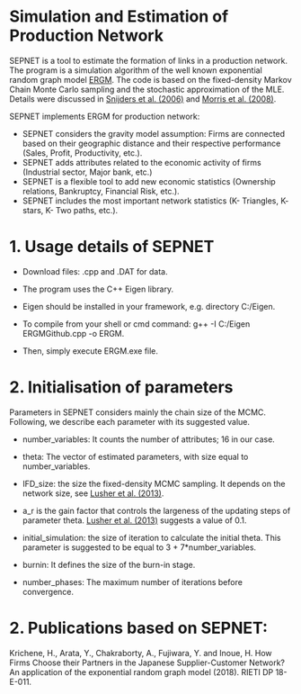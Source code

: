 # Simulation and Estimation of Production Network

SEPNET is a tool to estimate the formation of links in a production network. The program is a simulation algorithm of the well known exponential random graph model [ERGM](https://www.sciencedirect.com/science/article/pii/S0378873306000372).
The code is based on the fixed-density Markov Chain Monte Carlo sampling and the stochastic approximation of the MLE. Details were discussed in [Snijders et al. (2006)](https://onlinelibrary.wiley.com/doi/abs/10.1111/j.1467-9531.2006.00176.x)
and [Morris et al. (2008)](https://www.ncbi.nlm.nih.gov/pmc/articles/PMC2481518/). 

SEPNET implements ERGM for production network:

* SEPNET considers the gravity model assumption: Firms are connected based on their geographic distance and their respective performance (Sales, Profit, Productivity, etc.).
* SEPNET adds attributes related to the economic activity of firms (Industrial sector, Major bank, etc.)
* SEPNET is a flexible tool to add new economic statistics (Ownership relations, Bankruptcy, Financial Risk, etc.).
* SEPNET includes the most important network statistics (K- Triangles, K- stars, K- Two paths, etc.).

# 1. Usage details of SEPNET

* Download files: .cpp and .DAT for data.

* The program uses the C++ Eigen library.

* Eigen should be installed in your framework, e.g. directory C:/Eigen.

* To compile from your shell or cmd command: g++ -I C:/Eigen ERGMGithub.cpp -o ERGM.

* Then, simply execute ERGM.exe file.

# 2. Initialisation of parameters

Parameters in SEPNET considers mainly the chain size of the MCMC. Following, we describe each parameter with its suggested value.

* number_variables: It counts the number of attributes; 16 in our case.

* theta: The vector of estimated parameters, with size equal to number_variables.

* IFD_size: the size the fixed-density MCMC sampling. It depends on the network size, see [Lusher et al. (2013)](https://www.cambridge.org/core/books/exponential-random-graph-models-for-social-networks/9296EE2B53CDEF9FE9E2E981E2FDB8A8).

* a_r is the gain factor that controls the largeness of the updating steps of parameter theta. [Lusher et al. (2013)](https://www.cambridge.org/core/books/exponential-random-graph-models-for-social-networks/9296EE2B53CDEF9FE9E2E981E2FDB8A8)
suggests a value of 0.1.

* initial_simulation: the size of iteration to calculate the initial theta. This parameter is suggested to be equal to 3 + 7*number_variables.

* burnin: It defines the size of the burn-in stage.

* number_phases: The maximum number of iterations before convergence.

# 2. Publications based on SEPNET:

Krichene, H., Arata, Y., Chakraborty, A., Fujiwara, Y. and Inoue, H. How Firms Choose their Partners in the Japanese Supplier-Customer Network? An application of the exponential random graph model (2018). RIETI DP 18-E-011.